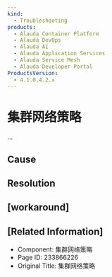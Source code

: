 ```yaml
---
kind:
  - Troubleshooting
products:
  - Alauda Container Platform
  - Alauda DevOps
  - Alauda AI
  - Alauda Application Services
  - Alauda Service Mesh
  - Alauda Developer Portal
ProductsVersion:
  - 4.1.0,4.2.x
---
```

<!-- A type of document that involves encountering a fault, diagnosing it, performing root cause analysis, and providing solutions. -->

# 集群网络策略

...

## Cause

## Resolution

## [workaround]

## [Related Information]
- Component: 集群网络策略
- Page ID: 233866226
- Original Title: 集群网络策略
